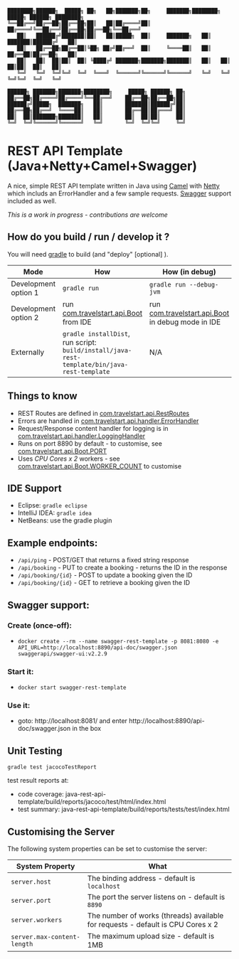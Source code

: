 ```  
████████╗██████╗  █████╗ ██╗   ██╗███████╗██╗     ███████╗████████╗ █████╗ ██████╗ ████████╗
╚══██╔══╝██╔══██╗██╔══██╗██║   ██║██╔════╝██║     ██╔════╝╚══██╔══╝██╔══██╗██╔══██╗╚══██╔══╝
   ██║   ██████╔╝███████║██║   ██║█████╗  ██║     ███████╗   ██║   ███████║██████╔╝   ██║   
   ██║   ██╔══██╗██╔══██║╚██╗ ██╔╝██╔══╝  ██║     ╚════██║   ██║   ██╔══██║██╔══██╗   ██║   
   ██║   ██║  ██║██║  ██║ ╚████╔╝ ███████╗███████╗███████║   ██║   ██║  ██║██║  ██║   ██║   
   ╚═╝   ╚═╝  ╚═╝╚═╝  ╚═╝  ╚═══╝  ╚══════╝╚══════╝╚══════╝   ╚═╝   ╚═╝  ╚═╝╚═╝  ╚═╝   ╚═╝   
                                                                                            
██████╗ ███████╗███████╗████████╗     █████╗ ██████╗ ██╗                                    
██╔══██╗██╔════╝██╔════╝╚══██╔══╝    ██╔══██╗██╔══██╗██║                                    
██████╔╝█████╗  ███████╗   ██║       ███████║██████╔╝██║                                    
██╔══██╗██╔══╝  ╚════██║   ██║       ██╔══██║██╔═══╝ ██║                                    
██║  ██║███████╗███████║   ██║       ██║  ██║██║     ██║                                    
╚═╝  ╚═╝╚══════╝╚══════╝   ╚═╝       ╚═╝  ╚═╝╚═╝     ╚═╝
```       
                                                                 
REST API Template (Java+Netty+Camel+Swagger)
=====================================

A nice, simple REST API template written in Java using [Camel](http://camel.apache.org/) with [Netty](https://github.com/netty/netty) which includs an ErrorHandler and a few sample requests. [Swagger](//swagger.io) support included as well.

*This is a work in progress - contributions are welcome*

## How do you build / run / develop it ?

You will need [gradle](https://gradle.org/) to build (and "deploy" [optional] ). 

Mode | How | How (in debug)
--- | --- | ---
Development option 1| `gradle run` | `gradle run --debug-jvm`
Development option 2| run [com.travelstart.api.Boot](src/main/java/com/travelstart/api/Boot.java) from IDE | run [com.travelstart.api.Boot](src/main/java/com/travelstart/api/Boot.java) in debug mode in IDE
Externally | `gradle installDist`, run script: `build/install/java-rest-template/bin/java-rest-template` | N/A

## Things to know
- REST Routes are defined in [com.travelstart.api.RestRoutes](src/main/java/com/travelstart/api/RestRoutes.java)
- Errors are handled in [com.travelstart.api.handler.ErrorHandler](src/main/java/com/travelstart/api/handler/ErrorHandler.java)
- Request/Response content handler for logging is in [com.travelstart.api.handler.LoggingHandler](src/main/java/com/travelstart/api/handler/LoggingHandler.java)
- Runs on port 8890 by default - to customise, see [com.travelstart.api.Boot.PORT](src/main/java/com/travelstart/api/Boot.java)
- Uses _CPU Cores x 2_ workers - see [com.travelstart.api.Boot.WORKER_COUNT](src/main/java/com/travelstart/api/Boot.java) to customise

## IDE Support
- Eclipse: `gradle eclipse`
- IntelliJ IDEA: `gradle idea`
- NetBeans: use the gradle plugin

## Example endpoints:
- `/api/ping` - POST/GET that returns a fixed string response
- `/api/booking` - PUT to create a booking - returns the ID in the response
- `/api/booking/{id}` - POST to update a booking given the ID
- `/api/booking/{id}` - GET to retrieve a booking given the ID

## Swagger support:
### Create (once-off):
- `docker create --rm --name swagger-rest-template -p 8081:8080 -e API_URL=http://localhost:8890/api-doc/swagger.json swaggerapi/swagger-ui:v2.2.9`
### Start it:
- `docker start swagger-rest-template`
### Use it:
- goto: http://localhost:8081/ and enter http://localhost:8890/api-doc/swagger.json in the box

## Unit Testing
`gradle test jacocoTestReport`

test result reports at: 
- code coverage: java-rest-api-template/build/reports/jacoco/test/html/index.html
- test summary: java-rest-api-template/build/reports/tests/test/index.html


## Customising the Server

The following system properties can be set to customise the server:

System Property | What
--- | ---
`server.host`| The binding address - default is `localhost` 
`server.port`| The port the server listens on - default is `8890`
`server.workers`| The number of works (threads) available for requests - default is CPU Cores x 2
`server.max-content-length`| The maximum upload size - default is 1MB

